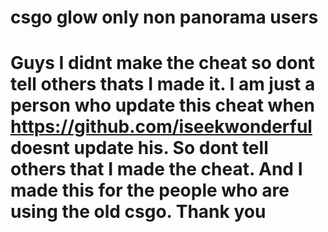 # csgo glow only non panorama users
# Guys I didnt make the cheat so dont tell others thats I made it. I am just a person who update this cheat when https://github.com/iseekwonderful doesnt update his. So dont tell others that I made the cheat. And I made this for the people who are using the old csgo. Thank you 
